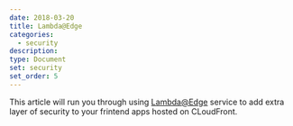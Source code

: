 ```yaml
---
date: 2018-03-20
title: Lambda@Edge
categories:
  - security
description:
type: Document
set: security
set_order: 5
---
```


This article will run you through using [Lambda@Edge](https://docs.aws.amazon.com/lambda/latest/dg/lambda-edge.html) service to add extra layer of security to your frintend apps hosted on CLoudFront.



